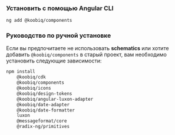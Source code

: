 ### Установить с помощью Angular CLI

```bash
ng add @koobiq/components
```

### Руководство по ручной установке

Если вы предпочитаете не использовать **schematics** или хотите добавить `@koobiq/components` в старый проект,
вам необходимо установить следующие зависимости:

```bash
npm install
    @koobiq/cdk
    @koobiq/components
    @koobiq/icons
    @koobiq/design-tokens
    @koobiq/angular-luxon-adapter
    @koobiq/date-adapter
    @koobiq/date-formatter
    luxon
    @messageformat/core
    @radix-ng/primitives
```
